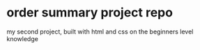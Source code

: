# order summary project repo
 my second project, built with html and css on the beginners level knowledge
